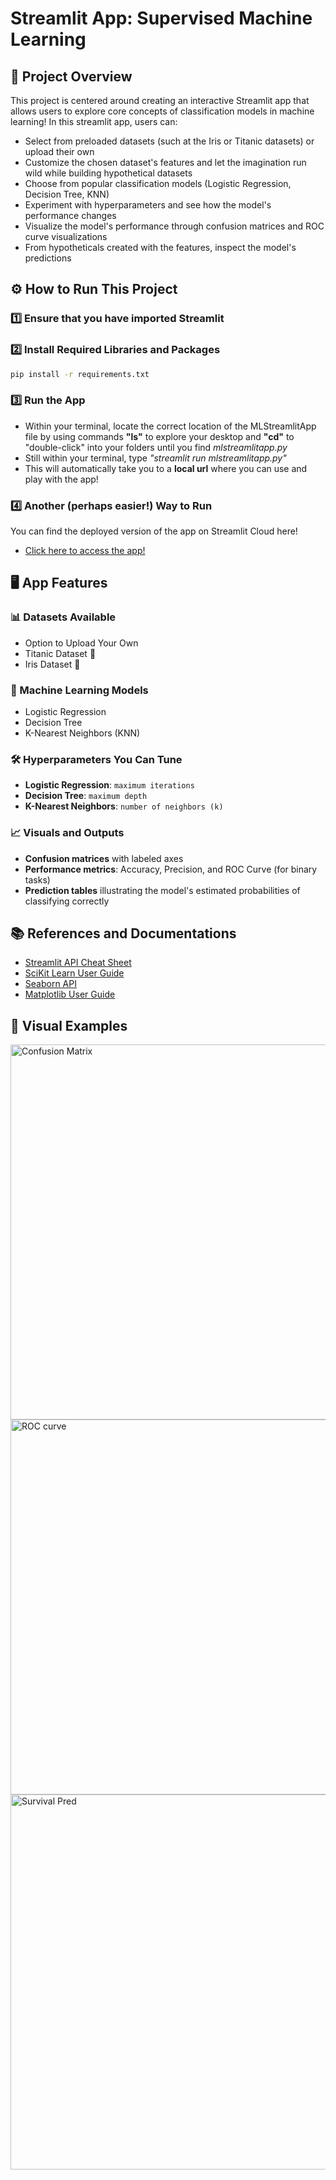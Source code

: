 # Streamlit App: Supervised Machine Learning
## 📌 Project Overview 
This project is centered around creating an interactive Streamlit app that allows users to explore core concepts of classification models in machine learning! In this streamlit app, users can:
- Select from preloaded datasets (such at the Iris or Titanic datasets) or upload their own
- Customize the chosen dataset's features and let the imagination run wild while building hypothetical datasets
- Choose from popular classification models (Logistic Regression, Decision Tree, KNN)
- Experiment with hyperparameters and see how the model's performance changes
- Visualize the model's performance through confusion matrices and ROC curve visualizations
- From hypotheticals created with the features, inspect the model's predictions

## ⚙️ How to Run This Project
### 1️⃣ Ensure that you have imported Streamlit
### 2️⃣ Install Required Libraries and Packages
```bash
pip install -r requirements.txt
```
### 3️⃣ Run the App
- Within your terminal, locate the correct location of the MLStreamlitApp file by using commands **"ls"** to explore your desktop and **"cd"** to "double-click" into your folders until you find *mlstreamlitapp.py*
- Still within your terminal, type *"streamlit run mlstreamlitapp.py"*
- This will automatically take you to a **local url** where you can use and play with the app!
### 4️⃣ Another (perhaps easier!) Way to Run
You can find the deployed version of the app on Streamlit Cloud here! 
- [Click here to access the app!](https://ortiz-data-science-portfolio-mlapp.streamlit.app/)

## 🖥️  App Features 
### 📊 Datasets Available
- Option to Upload Your Own 
- Titanic Dataset 🚢
- Iris Dataset 🌱
### 🎯 Machine Learning Models
- Logistic Regression
- Decision Tree
- K-Nearest Neighbors (KNN)
### 🛠️ Hyperparameters You Can Tune 
- **Logistic Regression**: `maximum iterations`
- **Decision Tree**:  `maximum depth`
- **K-Nearest Neighbors**:  `number of neighbors (k)`
### 📈 Visuals and Outputs
- **Confusion matrices** with labeled axes
- **Performance metrics**: Accuracy, Precision, and ROC Curve (for binary tasks)
- **Prediction tables** illustrating the model's estimated probabilities of classifying correctly

## 📚 References and Documentations
- [Streamlit API Cheat Sheet](https://docs.streamlit.io/develop/quick-reference/cheat-sheet)
- [SciKit Learn User Guide](https://scikit-learn.org/stable/supervised_learning.html)
- [Seaborn API](https://seaborn.pydata.org/generated/seaborn.heatmap.html)
- [Matplotlib User Guide](https://matplotlib.org/stable/users/index.html)

## 📸 Visual Examples
<img width="600" alt="Confusion Matrix" src="https://github.com/user-attachments/assets/b09fcb7e-43f5-46c5-8929-ac9a2bcdd609" />
<img width="600" alt="ROC curve" src="https://github.com/user-attachments/assets/9d18bb1c-e06a-4d62-910a-f21aded961da" />
<img width="600" alt="Survival Pred" src="https://github.com/user-attachments/assets/033d1c12-3013-4a93-bd59-164da52d9694" />











